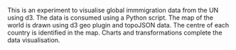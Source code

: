 This is an experiment to visualise global immmigration data from the UN using d3. The data is consumed using a Python script. The map of the world is drawn using d3 geo plugin and topoJSON data. The centre of each country is identified in the map. Charts and transformations complete the data visualisation. 